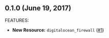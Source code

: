 ## 0.1.0 (June 19, 2017)

FEATURES:

* **New Resource:** `digitalocean_firewall` ([#1](https://github.com/terraform-providers/terraform-provider-digitalocean/1))
